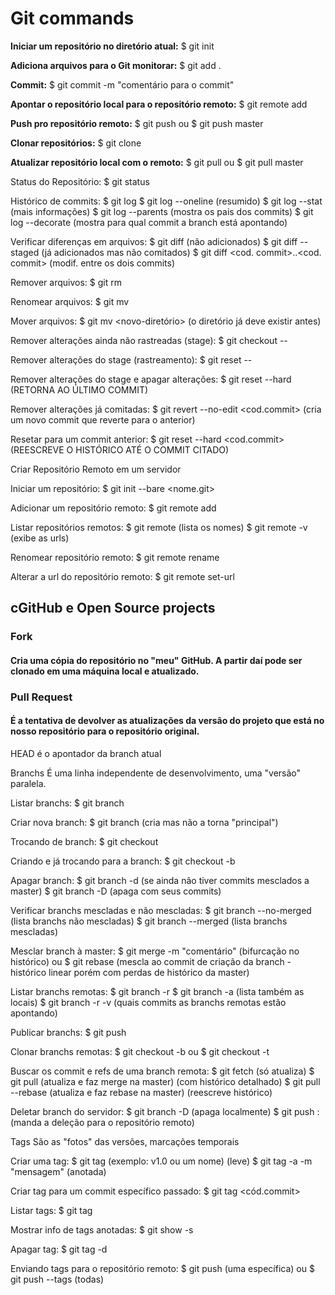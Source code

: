 # Git commands

**Iniciar um repositório no diretório atual:**
$ git init

**Adiciona arquivos para o Git monitorar:**
$ git add . 

**Commit:**
$ git commit -m "comentário para o commit"

**Apontar o repositório local para o repositório remoto:**
$ git remote add <nome> <url> 

**Push pro repositório remoto:**
$ git push 
ou 
$ git push <nome> master

**Clonar repositórios:**
$ git clone <url>

**Atualizar repositório local com o remoto:**
$ git pull
ou 
$ git pull <nome> master

Status do Repositório:
$ git status

Histórico de commits:
$ git log 
$ git log --oneline (resumido)
$ git log --stat (mais informações)
$ git log --parents (mostra os pais dos commits)
$ git log --decorate (mostra para qual commit a branch está apontando)

Verificar diferenças em arquivos:
$ git diff  (não adicionados)
$ git diff --staged  (já adicionados mas não comitados)
$ git diff <cod. commit>..<cod. commit> (modif. entre os dois commits)

Remover arquivos:
$ git rm <arquivo>

Renomear arquivos:
$ git mv <nome-antigo> <nome-novo>

Mover arquivos: 
$ git mv <arquivo> <novo-diretório> (o diretório já deve existir antes)

Remover alterações ainda não rastreadas (stage):
$ git checkout -- <arquivo>

Remover alterações do stage (rastreamento):
$ git reset -- <arquivo>

Remover alterações do stage e apagar alterações: 
$ git reset --hard (RETORNA AO ÚLTIMO COMMIT)

Remover alterações já comitadas:
$ git revert --no-edit <cod.commit> (cria um novo commit que reverte para o anterior)

Resetar para um commit anterior:
$ git reset --hard <cod.commit> 
(REESCREVE O HISTÓRICO ATÉ O COMMIT CITADO)


Criar Repositório Remoto em um servidor

Iniciar um repositório:
$ git init --bare <nome.git>

Adicionar um repositório remoto:
$ git remote add <nome> <url>

Listar repositórios remotos:
$ git remote (lista os nomes)
$ git remote -v (exibe as urls)

Renomear repositório remoto:
$ git remote rename <nome> <novo-nome>

Alterar a url do repositório remoto:
$ git remote set-url <nome> <url>


## cGitHub e Open Source projects

### Fork 
#### Cria uma cópia do repositório no "meu" GitHub. A partir daí pode ser clonado em uma máquina local e atualizado.

### Pull Request
#### É a tentativa de devolver as atualizações da versão do projeto que está no nosso repositório para o repositório original.

HEAD
é o apontador da branch atual


Branchs
É uma linha independente de desenvolvimento, uma "versão" paralela.

Listar branchs:
$ git branch

Criar nova branch:
$ git branch <nome> (cria mas não a torna "principal")

Trocando de branch:
$ git checkout <branchBus>

Criando e já trocando para a branch:
$ git checkout -b <nome>

Apagar branch:
$ git branch -d <nome> (se ainda não tiver commits mesclados a master)
$ git branch -D <nome> (apaga com seus commits)

Verificar branchs mescladas e não mescladas:
$ git branch --no-merged (lista branchs não mescladas)
$ git branch --merged (lista branchs mescladas)

Mesclar branch à master:
$ git merge <nome> -m "comentário"  (bifurcação no histórico)
ou
$ git rebase <nome> 
(mescla ao commit de criação da branch - histórico linear porém com perdas de histórico da master)

Listar branchs remotas:
$ git branch -r
$ git branch -a (lista também as locais)
$ git branch -r -v (quais commits as branchs remotas estão apontando)

Publicar branchs:
$ git push <nome-repo> <branch>

Clonar branchs remotas:
$ git checkout -b <branch> <branch-remota>
ou
$ git checkout -t <branch-remota>

Buscar os commit e refs de uma branch remota: 
$ git fetch <nome-repo>  (só atualiza)
$ git pull  (atualiza e faz merge na master) (com histórico detalhado)
$ git pull --rebase  (atualiza e faz rebase na master) (reescreve histórico)

Deletar branch do servidor:
$ git branch -D <branch> (apaga localmente)
$ git push <repo> :<branch> (manda a deleção para o repositório remoto)


Tags 
São as "fotos" das versões, marcações temporais

Criar uma tag:
$ git tag <tag> (exemplo:  v1.0 ou um nome) (leve)
$ git tag -a <tag> -m "mensagem" (anotada)

Criar tag para um commit específico passado:
$ git tag <tag> <cód.commit>

Listar tags:
$ git tag

Mostrar info de tags anotadas:
$ git show -s <tag>

Apagar tag:
$ git tag -d <tag>

Enviando tags para o repositório remoto:
$ git push <repo> <tag> (uma específica)
ou
$ git push <repo> --tags (todas)

